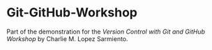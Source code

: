 # Git-GitHub-Workshop
Part of the demonstration for the *Version Control with Git and GitHub Workshop* by Charlie M. Lopez Sarmiento.


